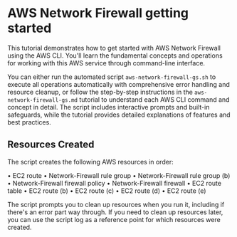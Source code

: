# AWS Network Firewall getting started

This tutorial demonstrates how to get started with AWS Network Firewall using the AWS CLI. You'll learn the fundamental concepts and operations for working with this AWS service through command-line interface.

You can either run the automated script `aws-network-firewall-gs.sh` to execute all operations automatically with comprehensive error handling and resource cleanup, or follow the step-by-step instructions in the `aws-network-firewall-gs.md` tutorial to understand each AWS CLI command and concept in detail. The script includes interactive prompts and built-in safeguards, while the tutorial provides detailed explanations of features and best practices.

## Resources Created

The script creates the following AWS resources in order:

• EC2 route
• Network-Firewall rule group
• Network-Firewall rule group (b)
• Network-Firewall firewall policy
• Network-Firewall firewall
• EC2 route table
• EC2 route (b)
• EC2 route (c)
• EC2 route (d)
• EC2 route (e)

The script prompts you to clean up resources when you run it, including if there's an error part way through. If you need to clean up resources later, you can use the script log as a reference point for which resources were created.